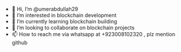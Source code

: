 - 👋 Hi, I’m @umerabdullah29
- 👀 I’m interested in blockchain development
- 🌱 I’m currently learning blockchain building
- 💞️ I’m looking to collaborate on blockchain projects
- 📫 How to reach me via whatsapp at +923008102320 , plz mention github
<!---
umerabdullah29/umerabdullah29 is a ✨ special ✨ repository because its `README.md` (this file) appears on your GitHub profile.
You can click the Preview link to take a look at your changes.
--->
